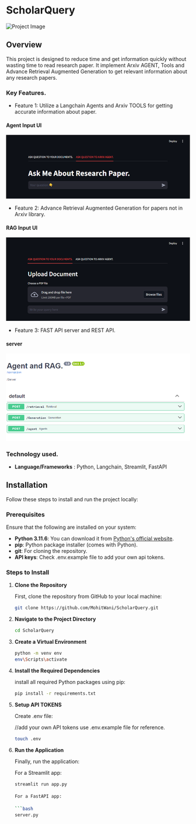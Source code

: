 # ScholarQuery

![Project Image](https://media.beehiiv.com/cdn-cgi/image/fit=scale-down,format=auto,onerror=redirect,quality=80/uploads/asset/file/8368de64-741a-4488-982b-d3e4245334ba/RAG_-_Retrieval.png?t=1709798274)

## Overview

This project is designed to reduce time and get information quickly without wasting time to read research paper. It implement Arxiv AGENT, Tools and Advance Retrieval Augmented Generation to get relevant information about any research papers.

### Key Features.

- Feature 1: Utilize a Langchain Agents and Arxiv TOOLS for getting accurate information about paper.

#### Agent Input UI
![Project Screenshot](./assets/client1.png)


- Feature 2: Advance Retrieval Augmented Generation for papers not in Arxiv library.

#### RAG Input UI
![Project Screenshot](./assets/client.png)

- Feature 3: FAST API server and REST API.

#### server
![Project Screenshot](./assets/server.png)


### Technology used.

- **Language/Frameworks** : Python, Langchain, Streamlit, FastAPI



## Installation

Follow these steps to install and run the project locally:

### Prerequisites

Ensure that the following are installed on your system:

- **Python 3.11.6**: You can download it from [Python's official website](https://www.python.org/downloads/).
- **pip**: Python package installer (comes with Python).
- **git**: For cloning the repository.
- **API keys**: Check .env.example file to add your own api tokens.

### Steps to Install

1. **Clone the Repository**

   First, clone the repository from GitHub to your local machine:

   ```bash
   git clone https://github.com/MohitWani/ScholarQuery.git

2. **Navigate to the Project Directory**

    ```bash
    cd ScholarQuery
 
3. **Create a Virtual Environment**

    ```bash
    python -m venv env
    env\Scripts\activate

4. **Install the Required Dependencies**

    install all required Python packages using pip:
    ```bash
    pip install -r requirements.txt

5. **Setup API TOKENS**

    Create .env file:

    //add your own API tokens use .env.example file for reference.
    ```bash
    touch .env


6. **Run the Application**

    Finally, run the application:

    For a Streamlit app:

    ```bash
    streamlit run app.py

    For a FastAPI app:

    ```bash
    server.py